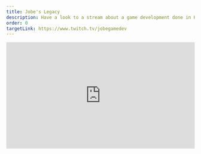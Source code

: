 ```yaml
---
title: Jobe's Legacy
description: Have a look to a stream about a game development done in KorGE!
order: 0
targetLink: https://www.twitch.tv/jobegamedev
---
```

<div style="left: 0; width: 100%; height: 0; position: relative; padding-bottom: 56.25%;"><iframe src="https://player.twitch.tv/?channel=jobegamedev&autoplay=false&parent=korge.org&parent=127.0.0.1&parent=localhost" style="top: 0; left: 0; width: 100%; height: 100%; position: absolute; border: 0;" allowfullscreen scrolling="no" allow="encrypted-media;"></iframe></div>

